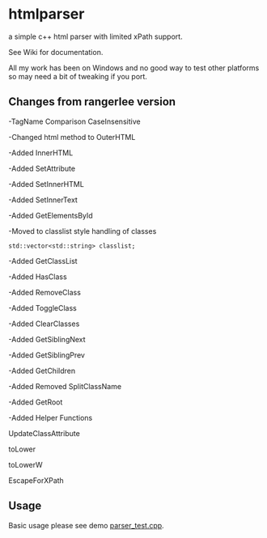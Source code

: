 # htmlparser

a simple c++ html parser with limited xPath support.  

See Wiki for documentation.

All my work has been on Windows and no good way to test other platforms so may need a bit of tweaking if you port.



 
## Changes from rangerlee version

-TagName Comparison CaseInsensitive

-Changed html method to OuterHTML

-Added InnerHTML

-Added SetAttribute

-Added SetInnerHTML

-Added SetInnerText

-Added GetElementsById

-Moved to classlist style handling of classes

    std::vector<std::string> classlist;    

-Added GetClassList

-Added HasClass

-Added RemoveClass

-Added ToggleClass

-Added ClearClasses

-Added GetSiblingNext

-Added GetSiblingPrev

-Added GetChildren

-Added Removed SplitClassName

-Added GetRoot

-Added Helper Functions

  UpdateClassAttribute

  toLower

  toLowerW

  EscapeForXPath


## Usage

Basic usage please see demo [parser_test.cpp](parser_test.cpp).

